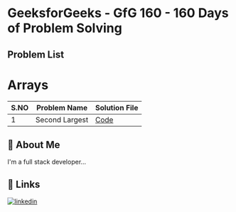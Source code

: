 
# GeeksforGeeks - GfG 160 - 160 Days of Problem Solving


## Problem List 

# Arrays

| S.NO       | Problem Name                | Solution File                           |
|------------|-----------------------------|-----------------------------------------|
| 1 | Second Largest   | [Code](Arrays/second_largest.js) |



## 🚀 About Me
I'm a full stack developer...


## 🔗 Links
[![linkedin](https://img.shields.io/badge/linkedin-0A66C2?style=for-the-badge&logo=linkedin&logoColor=white)](https://in.linkedin.com/in/santhosh-kumar-k-760337163)

